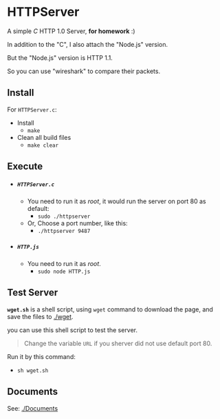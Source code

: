 # HTTPServer

  A simple *C* HTTP 1.0 Server, **for homework** :)
  
  In addition to the "C", I also attach the "Node.js" version.
  
  But the "Node.js" version is HTTP 1.1.
  
  So you can use "wireshark" to compare their packets.


## Install

For `HTTPServer.c`:

- Install
  - `make`
- Clean all build files
  - `make clear`


## Execute

- ##### **`HTTPServer.c`**
  - You need to run it as *root*, it would run the server on port 80 as default:
    - `sudo ./httpserver`
  - Or, Choose a port number, like this:
    - `./httpserver 9487`

- ##### **`HTTP.js`**
  - You need to run it as *root*.
    - `sudo node HTTP.js`


## Test Server

**`wget.sh`** is a shell script, using `wget` command to download the page, 
and save the files to [./wget](./wget/).

you can use this shell script to test the server.

> Change the variable `URL` if you sherver did not use default port 80.

Run it by this command:
- `sh wget.sh`

## Documents

See: [./Documents](./Documents)
